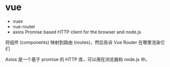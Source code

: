# vue
- vuex
- vue-router
- axios Promise based HTTP client for the browser and node.js

将组件 (components) 映射到路由 (routes)，然后告诉 Vue Router 在哪里渲染它们

Axios 是一个基于 promise 的 HTTP 库，可以用在浏览器和 node.js 中。
